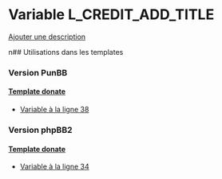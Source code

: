# Variable L_CREDIT_ADD_TITLE
[Ajouter une description](https://fa-tvars.appspot.com/L_CREDIT_ADD_TITLE)

n## Utilisations dans les templates

### Version PunBB

#### [Template donate](punbb/donate.md)
* [Variable à la ligne 38](../punbb/donate.tpl#L38)

### Version phpBB2

#### [Template donate](subsilver/donate.md)
* [Variable à la ligne 34](../subsilver/donate.tpl#L34)
